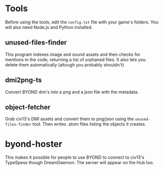 # Tools
Before using the tools, edit the `config.txt` file with your game's folders.
You will also need Node.js and Python installed.

## unused-files-finder
This program indexes image and sound assets and then checks for mentions in the code, returning a list of orphaned files. It also lets you delete them automatically (altough you probably shouldn't)

## dmi2png-ts
Convert BYOND dmi's into a png and a json file with the metadata.

## object-fetcher
Grab civ13's DMI assets and convert them to png/json using the `unused-files-finder` tool. Then writes .atom files listing the objects it creates.

# byond-hoster
This makes it possible for people to use BYOND to connect to civ13's TypeSpess though DreamDaemon. The server will appear on the Hub too.